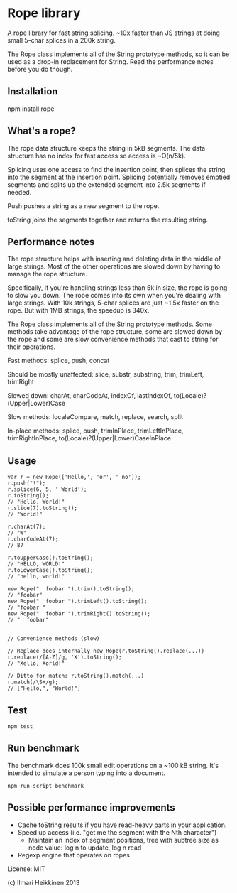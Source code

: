 # Rope library

A rope library for fast string splicing.
~10x faster than JS strings at doing small 5-char splices in a 200k string.

The Rope class implements all of the String prototype methods, so it can be used as a drop-in replacement for String.
Read the performance notes before you do though.


## Installation

  npm install rope


## What's a rope?

The rope data structure keeps the string in 5kB segments.
The data structure has no index for fast access so access is ~O(n/5k).

Splicing uses one access to find the insertion point, then splices the string into the segment at the insertion point.
Splicing potentially removes emptied segments and splits up the extended segment into 2.5k segments if needed.

Push pushes a string as a new segment to the rope.

toString joins the segments together and returns the resulting string.


## Performance notes

The rope structure helps with inserting and deleting data in the middle of large strings. 
Most of the other operations are slowed down by having to manage the rope structure.

Specifically, if you're handling strings less than 5k in size, the rope is going to slow you down.
The rope comes into its own when you're dealing with large strings. With 10k strings, 5-char splices are just ~1.5x faster on the rope. 
But with 1MB strings, the speedup is 340x.

The Rope class implements all of the String prototype methods. Some methods take advantage of the rope structure,
some are slowed down by the rope and some are slow convenience methods that cast to string for their operations.

Fast methods: splice, push, concat

Should be mostly unaffected: slice, substr, substring, trim, trimLeft, trimRight

Slowed down: charAt, charCodeAt, indexOf, lastIndexOf, to(Locale)?(Upper|Lower)Case

Slow methods: localeCompare, match, replace, search, split

In-place methods: splice, push, trimInPlace, trimLeftInPlace, trimRightInPlace, to(Locale)?(Upper|Lower)CaseInPlace


## Usage

    var r = new Rope(['Hello,', 'or', ' no']);
    r.push("!");
    r.splice(6, 5, ' World');
    r.toString();
    // "Hello, World!"
    r.slice(7).toString();
    // "World!"

    r.charAt(7);
    // "W"
    r.charCodeAt(7);
    // 87

    r.toUpperCase().toString();
    // "HELLO, WORLD!"
    r.toLowerCase().toString();
    // "hello, world!"

    new Rope("  foobar ").trim().toString();
    // "foobar"
    new Rope("  foobar ").trimLeft().toString();
    // "foobar "
    new Rope("  foobar ").trimRight().toString();
    // "  foobar"


    // Convenience methods (slow)

    // Replace does internally new Rope(r.toString().replace(...))
    r.replace(/[A-Z]/g, 'X').toString();
    // "Xello, Xorld!"

    // Ditto for match: r.toString().match(...)
    r.match(/\S+/g);
    // ["Hello,", "World!"]


## Test

    npm test


## Run benchmark

The benchmark does 100k small edit operations on a ~100 kB string.
It's intended to simulate a person typing into a document.

    npm run-script benchmark


## Possible performance improvements

- Cache toString results if you have read-heavy parts in your application.
- Speed up access (i.e. "get me the segment with the Nth character")
  - Maintain an index of segment positions, tree with subtree size as node value: log n to update, log n read
- Regexp engine that operates on ropes


License: MIT

(c) Ilmari Heikkinen 2013